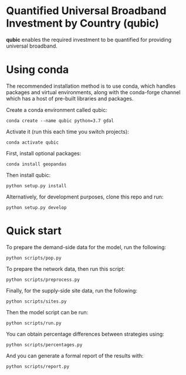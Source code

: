 Quantified Universal Broadband Investment by Country (qubic)
===================================================

**qubic** enables the required investment to be quantified for providing
universal broadband.


Using conda
==========

The recommended installation method is to use conda, which handles packages and virtual
environments, along with the conda-forge channel which has a host of pre-built libraries and
packages.

Create a conda environment called qubic:

    conda create --name qubic python=3.7 gdal

Activate it (run this each time you switch projects):

    conda activate qubic

First, install optional packages:

    conda install geopandas

Then install qubic:

    python setup.py install

Alternatively, for development purposes, clone this repo and run:

    python setup.py develop


Quick start
===========

To prepare the demand-side data for the model, run the following:

    python scripts/pop.py

To prepare the network data, then run this script:

    python scripts/preprocess.py

Finally, for the supply-side site data, run the following:

    python scripts/sites.py

Then the model script can be run:

    python scripts/run.py

You can obtain percentage differences between strategies using:

    python scripts/percentages.py

And you can generate a formal report of the results with:

    python scripts/report.py

<!-- To install the packages required for data visualization try:

    conda install seaborn, descartes

And:

    pip install contextily -->

